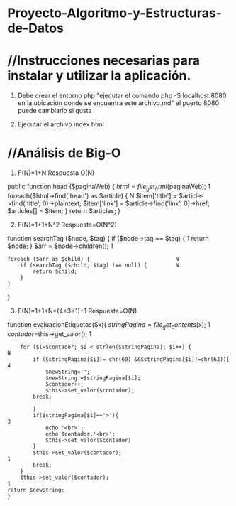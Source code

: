 # Proyecto-Algoritmo-y-Estructuras-de-Datos

//Instrucciones necesarias para instalar y utilizar la aplicación.
==================================================================

1) Debe crear el entorno php  "ejecutar el comando php -S localhost:8080 en la ubicación donde se encuentra este archivo.md" el puerto 8080 puede cambiarlo si gusta

2) Ejecutar el archivo index.html

//Análisis de Big-O
====================

1) F(N)=1+N
Respuesta O(N)

  public function head ($paginaWeb) {
        $html= file_get_html($paginaWeb);                                   1
        foreach($html->find('head') as $article) {                          N
            $item['title']  = $article->find('title', 0)->plaintext;
            $item['link'] = $article->find('link', 0)->href;
            $articles[] = $item;
        }
        return $articles;
    }

2) F(N)=1+1+N^2
Respuesta=O(N^2)

function searchTag ($node, $tag) {
    if ($node->tag == $tag) {                            1
        return $node;
    }
    $arr = $node->children();                            1
    
    foreach ($arr as $child) {                           N
        if (searchTag ($child, $tag) !== null) {         N
            return $child;
        }
    }
}

3) F(N)=1+1+N*(4+3+1)+1
Respuesta=O(N)

 function evaluacionEtiquetas($x){
        $stringPagina=file_get_contents($x);                                    1
        $contador=$this->get_valor();                                           1

        for ($i=$contador; $i < strlen($stringPagina); $i++) {                  N
            if ($stringPagina[$i]!= chr(60) &&$stringPagina[$i]!=chr(62)){      4
                $newString='';
                $newString.=$stringPagina[$i];
                $contador++;
                $this->set_valor($contador);
            break;
            
            }
            if($stringPagina[$i]=='>'){                                         3
                echo '<br>';
                echo $contador.'<br>';
                $this->set_valor($contador)
            }
            $this->set_valor($contador);                                        1
            break;
        }
        $this->set_valor($contador);                                            1
    return $newString;
    }
